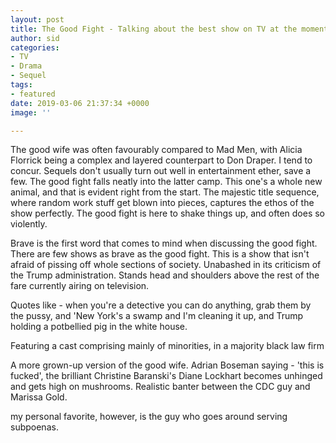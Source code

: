 ```yaml
---
layout: post
title: The Good Fight - Talking about the best show on TV at the moment
author: sid
categories:
- TV
- Drama
- Sequel
tags:
- featured
date: 2019-03-06 21:37:34 +0000
image: ''

---
```

The good wife was often favourably compared to Mad Men, with Alicia Florrick being a complex and layered counterpart to Don Draper. I tend to concur. Sequels don't usually turn out well in entertainment ether, save a few. The good fight falls neatly into the latter camp. This one's a whole new animal, and that is evident right from the start. The majestic title sequence, where random work stuff get blown into pieces, captures the ethos of the show perfectly. The good fight is here to shake things up, and often does so violently.

Brave is the first word that comes to mind when discussing the good fight. There are few shows as brave as the good fight. This is a show that isn't afraid of pissing off whole sections of society. Unabashed in its criticism of the Trump administration. Stands head and shoulders above the rest of the fare currently airing on television.

Quotes like - when you're a detective you can do anything, grab them by the pussy, and 'New York's a swamp and I'm cleaning it up, and Trump holding a potbellied pig in the white house.

Featuring a cast comprising mainly of minorities, in a majority black law firm

A more grown-up version of the good wife. Adrian Boseman saying - 'this is fucked', the brilliant Christine Baranski's Diane Lockhart becomes unhinged and gets high on mushrooms. Realistic banter between the CDC guy and Marissa Gold.

my personal favorite, however, is the guy who goes around serving subpoenas.